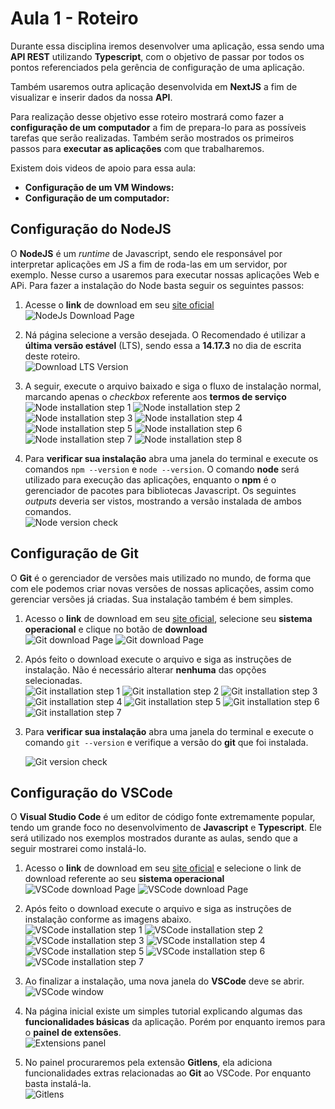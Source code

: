 # Aula 1 - Roteiro

Durante essa disciplina iremos desenvolver uma aplicação, essa sendo uma **API REST** utilizando **Typescript**, com o objetivo de passar por todos os pontos referenciados pela gerência de configuração de uma aplicação.

Também usaremos outra aplicação desenvolvida em **NextJS** a fim de visualizar e inserir dados da nossa **API**.

Para realização desse objetivo esse roteiro mostrará como fazer a **configuração de um computador** a fim de prepara-lo para as possíveis tarefas que serão realizadas. Também serão mostrados os primeiros passos para **executar as aplicações** com que trabalharemos.

Existem dois videos de apoio para essa aula:

- **Configuração de um VM Windows:**
- **Configuração de um computador:**

## Configuração do NodeJS

O **NodeJS** é um _runtime_ de Javascript, sendo ele responsável por interpretar aplicações em JS a fim de roda-las em um servidor, por exemplo. Nesse curso a usaremos para executar nossas aplicações Web e APi. Para fazer a instalação do Node basta seguir os seguintes passos:

1. Acesse o **link** de download em seu [site oficial](https://nodejs.org/en/)  
   ![NodeJs Download Page](images/node/nodejs-site.png)

2. Ná página selecione a versão desejada. O Recomendado é utilizar a **última versão estável** (LTS), sendo essa a **14.17.3** no dia de escrita deste roteiro.  
   ![Download LTS Version](images/node/download-lts.png)

3. A seguir, execute o arquivo baixado e siga o fluxo de instalação normal, marcando apenas o _checkbox_ referente aos **termos de serviço**  
   ![Node installation step 1](images/node/install-1.png)
   ![Node installation step 2](images/node/install-2.png)
   ![Node installation step 3](images/node/install-3.png)
   ![Node installation step 4](images/node/install-4.png)
   ![Node installation step 5](images/node/install-5.png)
   ![Node installation step 6](images/node/install-6.png)
   ![Node installation step 7](images/node/install-7.png)
   ![Node installation step 8](images/node/install-8.png)

4. Para **verificar sua instalação** abra uma janela do terminal e execute os comandos `npm --version` e `node --version`. O comando **node** será utilizado para execução das aplicações, enquanto o **npm** é o gerenciador de pacotes para bibliotecas Javascript. Os seguintes _outputs_ deveria ser vistos, mostrando a versão instalada de ambos comandos.  
   ![Node version check](images/node/version-check.png)

## Configuração de Git

O **Git** é o gerenciador de versões mais utilizado no mundo, de forma que com ele podemos criar novas versões de nossas aplicações, assim como gerenciar versões já criadas. Sua instalação também é bem simples.

1. Acesso o **link** de download em seu [site oficial](https://git-scm.com/downloads), selecione seu **sistema operacional** e clique no botão de **download**  
   ![Git download Page](images/git/git-download.jpg)
   ![Git download Page](images/git/git-downloaded.png)

2. Após feito o download execute o arquivo e siga as instruções de instalação. Não é necessário alterar **nenhuma** das opções selecionadas.  
   ![Git installation step 1](images/git/install-1.png)
   ![Git installation step 2](images/git/install-2.png)
   ![Git installation step 3](images/git/install-3.png)
   ![Git installation step 4](images/git/install-4.png)
   ![Git installation step 5](images/git/install-5.png)
   ![Git installation step 6](images/git/install-6.png)
   ![Git installation step 7](images/git/install-7.png)

3. Para **verificar sua instalação** abra uma janela do terminal e execute o comando `git --version` e verifique a versão do **git** que foi instalada.

   ![Git version check](images/git/version-check.png)

## Configuração do VSCode

O **Visual Studio Code** é um editor de código fonte extremamente popular, tendo um grande foco no desenvolvimento de **Javascript** e **Typescript**. Ele será utilizado nos exemplos mostrados durante as aulas, sendo que a seguir mostrarei como instalá-lo.

1. Acesso o **link** de download em seu [site oficial](https://code.visualstudio.com/Download) e selecione o link de download referente ao seu **sistema operacional**  
   ![VSCode download Page](images/vscode/download-page.png)
   ![VSCode download Page](images/vscode/downloaded-page.png)

2. Após feito o download execute o arquivo e siga as instruções de instalação conforme as imagens abaixo.  
   ![VSCode installation step 1](images/vscode/install-1.png)
   ![VSCode installation step 2](images/vscode/install-2.png)
   ![VSCode installation step 3](images/vscode/install-3.png)
   ![VSCode installation step 4](images/vscode/install-4.png)
   ![VSCode installation step 5](images/vscode/install-5.png)
   ![VSCode installation step 6](images/vscode/install-6.png)
   ![VSCode installation step 7](images/vscode/install-7.png)

3. Ao finalizar a instalação, uma nova janela do **VSCode** deve se abrir.  
   ![VSCode window](images/vscode/new-window.png)

4. Na página inicial existe um simples tutorial explicando algumas das **funcionalidades básicas** da aplicação. Porém por enquanto iremos para o **painel de extensões**.  
   ![Extensions panel](images/vscode/extensions-panel.png)

5. No painel procuraremos pela extensão **Gitlens**, ela adiciona funcionalidades extras relacionadas ao **Git** ao VSCode. Por enquanto basta instalá-la.  
   ![Gitlens](images/vscode/gitlens.png)
